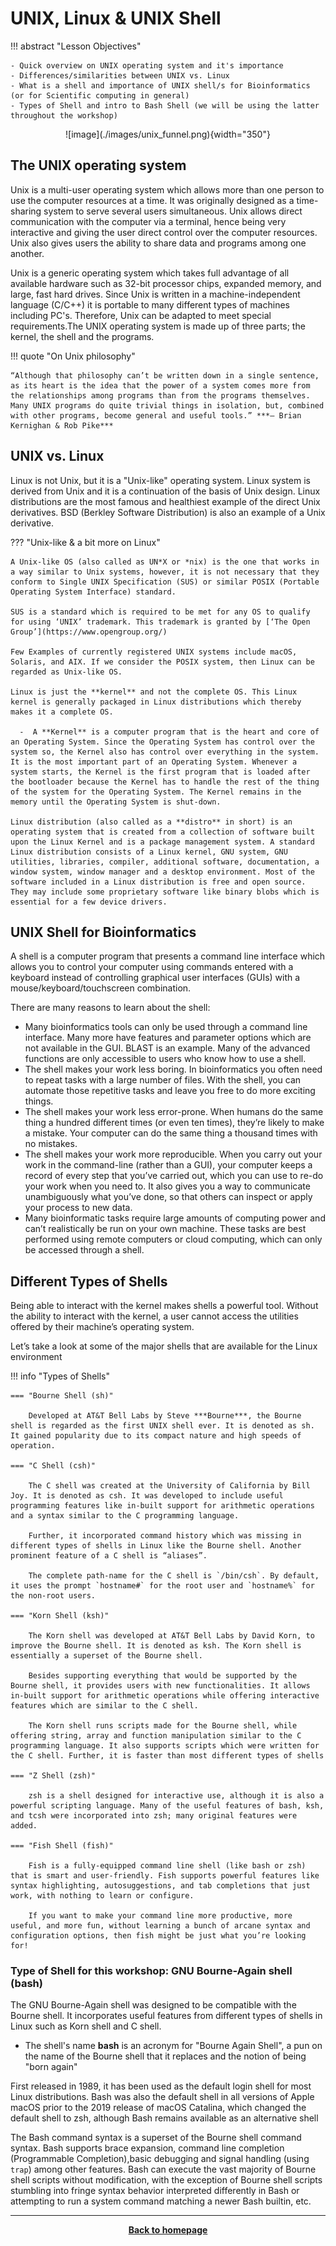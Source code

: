 # UNIX, Linux  & UNIX Shell 

!!! abstract "Lesson Objectives"

    - Quick overview on UNIX operating system and it's importance
    - Differences/similarities between UNIX vs. Linux
    - What is a shell and importance of UNIX shell/s for Bioinformatics (or for Scientific computing in general)
    - Types of Shell and intro to Bash Shell (we will be using the latter throughout the workshop)

<center>
![image](./images/unix_funnel.png){width="350"}
</center>

<!--- check -->

## The UNIX operating system

Unix is a multi-user operating system which allows more than one person to use the computer resources at a time. It was originally designed as a time-sharing system to serve several users simultaneous. Unix allows direct communication with the computer via a terminal, hence being very interactive and giving the user direct control over the computer resources. Unix also gives users the ability to share data and programs among one another.

Unix is a generic operating system which takes full advantage of all available hardware such as 32-bit processor chips, expanded memory, and large, fast hard drives. Since Unix is written in a machine-independent language (C/C++) it is portable to many different types of machines including PC's. Therefore, Unix can be adapted to meet special requirements.The UNIX operating system is made up of three parts; the kernel, the shell and the programs.


!!! quote "On Unix philosophy"

    “Although that philosophy can’t be written down in a single sentence, as its heart is the idea that the power of a system comes more from the relationships among programs than from the programs themselves. Many UNIX programs do quite trivial things in isolation, but, combined with other programs, become general and useful tools.” ***– Brian Kernighan & Rob Pike***

## UNIX vs. Linux

Linux is not Unix, but it is a "Unix-like" operating system. Linux system is derived from Unix and it is a continuation of the basis of Unix design. Linux distributions are the most famous and healthiest example of the direct Unix derivatives. BSD (Berkley Software Distribution) is also an example of a Unix derivative.

??? "Unix-like & a bit more on Linux"

    A Unix-like OS (also called as UN*X or *nix) is the one that works in a way similar to Unix systems, however, it is not necessary that they conform to Single UNIX Specification (SUS) or similar POSIX (Portable Operating System Interface) standard.

    SUS is a standard which is required to be met for any OS to qualify for using ‘UNIX’ trademark. This trademark is granted by [‘The Open Group’](https://www.opengroup.org/)

    Few Examples of currently registered UNIX systems include macOS, Solaris, and AIX. If we consider the POSIX system, then Linux can be regarded as Unix-like OS.

    Linux is just the **kernel** and not the complete OS. This Linux kernel is generally packaged in Linux distributions which thereby makes it a complete OS.

      -  A **Kernel** is a computer program that is the heart and core of an Operating System. Since the Operating System has control over the system so, the Kernel also has control over everything in the system. It is the most important part of an Operating System. Whenever a system starts, the Kernel is the first program that is loaded after the bootloader because the Kernel has to handle the rest of the thing of the system for the Operating System. The Kernel remains in the memory until the Operating System is shut-down. 
    
    Linux distribution (also called as a **distro** in short) is an operating system that is created from a collection of software built upon the Linux Kernel and is a package management system. A standard Linux distribution consists of a Linux kernel, GNU system, GNU utilities, libraries, compiler, additional software, documentation, a window system, window manager and a desktop environment. Most of the software included in a Linux distribution is free and open source. They may include some proprietary software like binary blobs which is essential for a few device drivers.


## UNIX Shell for Bioinformatics

A shell is a computer program that presents a command line interface which allows you to control your computer using commands entered with a keyboard instead of controlling graphical user interfaces (GUIs) with a mouse/keyboard/touchscreen combination.

There are many reasons to learn about the shell:

* Many bioinformatics tools can only be used through a command line interface. Many more have features and parameter options which are not available in the GUI. BLAST is an example. Many of the advanced functions are only accessible to users who know how to use a shell.
* The shell makes your work less boring. In bioinformatics you often need to repeat tasks with a large number of files. With the shell, you can automate those repetitive tasks and leave you free to do more exciting things.
* The shell makes your work less error-prone. When humans do the same thing a hundred different times (or even ten times), they’re likely to make a mistake. Your computer can do the same thing a thousand times with no mistakes.
* The shell makes your work more reproducible. When you carry out your work in the command-line (rather than a GUI), your computer keeps a record of every step that you’ve carried out, which you can use to re-do your work when you need to. It also gives you a way to communicate unambiguously what you’ve done, so that others can inspect or apply your process to new data.
* Many bioinformatic tasks require large amounts of computing power and can’t realistically be run on your own machine. These tasks are best performed using remote computers or cloud computing, which can only be accessed through a shell.

## Different Types of Shells 

Being able to interact with the kernel makes shells a powerful tool. Without the ability to interact with the kernel, a user cannot access the utilities offered by their machine’s operating system.

Let’s take a look at some of  the major shells that are available for the Linux environment

!!! info "Types of Shells"

    === "Bourne Shell (sh)"

        Developed at AT&T Bell Labs by Steve ***Bourne***, the Bourne shell is regarded as the first UNIX shell ever. It is denoted as sh. It gained popularity due to its compact nature and high speeds of operation.

    === "C Shell (csh)"

        The C shell was created at the University of California by Bill Joy. It is denoted as csh. It was developed to include useful programming features like in-built support for arithmetic operations and a syntax similar to the C programming language.

        Further, it incorporated command history which was missing in different types of shells in Linux like the Bourne shell. Another prominent feature of a C shell is “aliases”.

        The complete path-name for the C shell is `/bin/csh`. By default, it uses the prompt `hostname#` for the root user and `hostname%` for the non-root users.

    === "Korn Shell (ksh)"

        The Korn shell was developed at AT&T Bell Labs by David Korn, to improve the Bourne shell. It is denoted as ksh. The Korn shell is essentially a superset of the Bourne shell.

        Besides supporting everything that would be supported by the Bourne shell, it provides users with new functionalities. It allows in-built support for arithmetic operations while offering interactive features which are similar to the C shell.

        The Korn shell runs scripts made for the Bourne shell, while offering string, array and function manipulation similar to the C programming language. It also supports scripts which were written for the C shell. Further, it is faster than most different types of shells 

    === "Z Shell (zsh)"

        zsh is a shell designed for interactive use, although it is also a powerful scripting language. Many of the useful features of bash, ksh, and tcsh were incorporated into zsh; many original features were added.

    === "Fish Shell (fish)"

        Fish is a fully-equipped command line shell (like bash or zsh) that is smart and user-friendly. Fish supports powerful features like syntax highlighting, autosuggestions, and tab completions that just work, with nothing to learn or configure.

        If you want to make your command line more productive, more useful, and more fun, without learning a bunch of arcane syntax and configuration options, then fish might be just what you’re looking for!

### Type of Shell for this workshop: GNU Bourne-Again shell (bash)


The GNU Bourne-Again shell was designed to be compatible with the Bourne shell. It incorporates useful features from different types of shells in Linux such as Korn shell and C shell.

- The shell's name **bash** is an acronym for "Bourne Again Shell", a pun on the name of the Bourne shell that it replaces and the notion of being "born again"

First released in 1989, it has been used as the default login shell for most Linux distributions. Bash was also the default shell in all versions of Apple macOS prior to the 2019 release of macOS Catalina, which changed the default shell to zsh, although Bash remains available as an alternative shell

The Bash command syntax is a superset of the Bourne shell command syntax. Bash supports brace expansion, command line completion (Programmable Completion),basic debugging and signal handling (using `trap`) among other features. Bash can execute the vast majority of Bourne shell scripts without modification, with the exception of Bourne shell scripts stumbling into fringe syntax behavior interpreted differently in Bash or attempting to run a system command matching a newer Bash builtin, etc. 

- - - 

<p align="center"><b><a class="btn" href="https://genomicsaotearoa.github.io/shell-for-bioinformatics/" style="background: var(--bs-dark);font-weight:bold">Back to homepage</a></b></p>
